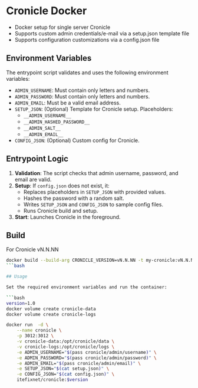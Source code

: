# Cronicle Docker
- Docker setup for single server Cronicle
- Supports custom admin credentials/e-mail via a setup.json template file
- Supports configuration customizations via a config.json file


## Environment Variables

The entrypoint script validates and uses the following environment variables:

- `ADMIN_USERNAME`: Must contain only letters and numbers.
- `ADMIN_PASSWORD`: Must contain only letters and numbers.
- `ADMIN_EMAIL`: Must be a valid email address.
- `SETUP_JSON`: (Optional) Template for Cronicle setup. Placeholders:
  - `__ADMIN_USERNAME__`
  - `__ADMIN_HASHED_PASSWORD__`
  - `__ADMIN_SALT__`
  - `__ADMIN_EMAIL__`
- `CONFIG_JSON`: (Optional) Custom config for Cronicle.

## Entrypoint Logic

1. **Validation**: The script checks that admin username, password, and email are valid.
2. **Setup**: If `config.json` does not exist, it:
   - Replaces placeholders in `SETUP_JSON` with provided values.
   - Hashes the password with a random salt.
   - Writes `SETUP_JSON` and `CONFIG_JSON` to sample config files.
   - Runs Cronicle build and setup.
3. **Start**: Launches Cronicle in the foreground.

## Build

For Cronicle vN.N.NN
```bash
docker build --build-arg CRONICLE_VERSION=vN.N.NN -t my-cronicle:vN.N.NN .
```bash

## Usage

Set the required environment variables and run the container:

```bash
version=1.0
docker volume create cronicle-data
docker volume create cronicle-logs

docker run  -d \
    --name cronicle \
    -p 3012:3012 \
    -v cronicle-data:/opt/cronicle/data \
    -v cronicle-logs:/opt/cronicle/logs \
    -e ADMIN_USERNAME="$(pass cronicle/admin/username)" \
    -e ADMIN_PASSWORD="$(pass cronicle/admin/password)" \
    -e ADMIN_EMAIL="$(pass cronicle/admin/email)" \
    -e SETUP_JSON="$(cat setup.json)" \
    -e CONFIG_JSON="$(cat config.json)" \
    itefixnet/cronicle:$version
```